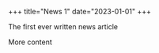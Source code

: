 +++
title="News 1"
date="2023-01-01"
+++

The first ever written news article
<!-- more -->
More content